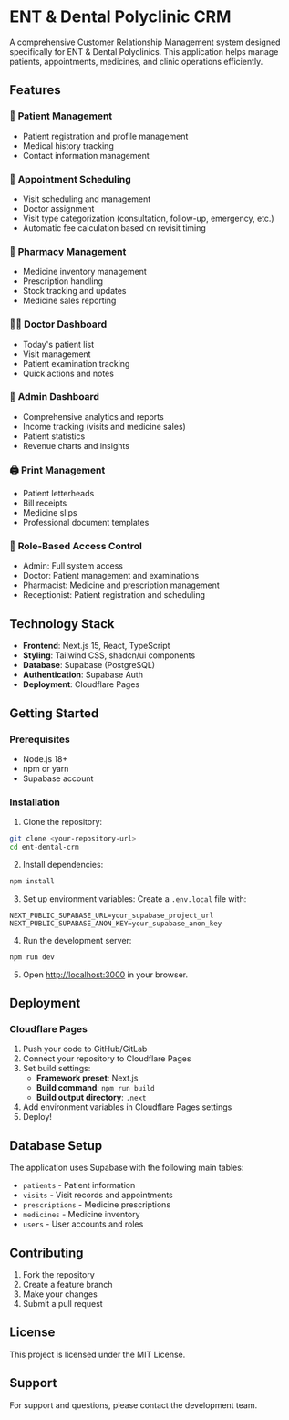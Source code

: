 # ENT & Dental Polyclinic CRM

A comprehensive Customer Relationship Management system designed specifically for ENT & Dental Polyclinics. This application helps manage patients, appointments, medicines, and clinic operations efficiently.

## Features

### 🏥 **Patient Management**
- Patient registration and profile management
- Medical history tracking
- Contact information management

### 📅 **Appointment Scheduling**
- Visit scheduling and management
- Doctor assignment
- Visit type categorization (consultation, follow-up, emergency, etc.)
- Automatic fee calculation based on revisit timing

### 💊 **Pharmacy Management**
- Medicine inventory management
- Prescription handling
- Stock tracking and updates
- Medicine sales reporting

### 👨‍⚕️ **Doctor Dashboard**
- Today's patient list
- Visit management
- Patient examination tracking
- Quick actions and notes

### 🏢 **Admin Dashboard**
- Comprehensive analytics and reports
- Income tracking (visits and medicine sales)
- Patient statistics
- Revenue charts and insights

### 🖨️ **Print Management**
- Patient letterheads
- Bill receipts
- Medicine slips
- Professional document templates

### 🔐 **Role-Based Access Control**
- Admin: Full system access
- Doctor: Patient management and examinations
- Pharmacist: Medicine and prescription management
- Receptionist: Patient registration and scheduling

## Technology Stack

- **Frontend**: Next.js 15, React, TypeScript
- **Styling**: Tailwind CSS, shadcn/ui components
- **Database**: Supabase (PostgreSQL)
- **Authentication**: Supabase Auth
- **Deployment**: Cloudflare Pages

## Getting Started

### Prerequisites
- Node.js 18+ 
- npm or yarn
- Supabase account

### Installation

1. Clone the repository:
```bash
git clone <your-repository-url>
cd ent-dental-crm
```

2. Install dependencies:
```bash
npm install
```

3. Set up environment variables:
Create a `.env.local` file with:
```
NEXT_PUBLIC_SUPABASE_URL=your_supabase_project_url
NEXT_PUBLIC_SUPABASE_ANON_KEY=your_supabase_anon_key
```

4. Run the development server:
```bash
npm run dev
```

5. Open [http://localhost:3000](http://localhost:3000) in your browser.

## Deployment

### Cloudflare Pages

1. Push your code to GitHub/GitLab
2. Connect your repository to Cloudflare Pages
3. Set build settings:
   - **Framework preset**: Next.js
   - **Build command**: `npm run build`
   - **Build output directory**: `.next`
4. Add environment variables in Cloudflare Pages settings
5. Deploy!

## Database Setup

The application uses Supabase with the following main tables:
- `patients` - Patient information
- `visits` - Visit records and appointments
- `prescriptions` - Medicine prescriptions
- `medicines` - Medicine inventory
- `users` - User accounts and roles

## Contributing

1. Fork the repository
2. Create a feature branch
3. Make your changes
4. Submit a pull request

## License

This project is licensed under the MIT License.

## Support

For support and questions, please contact the development team.
